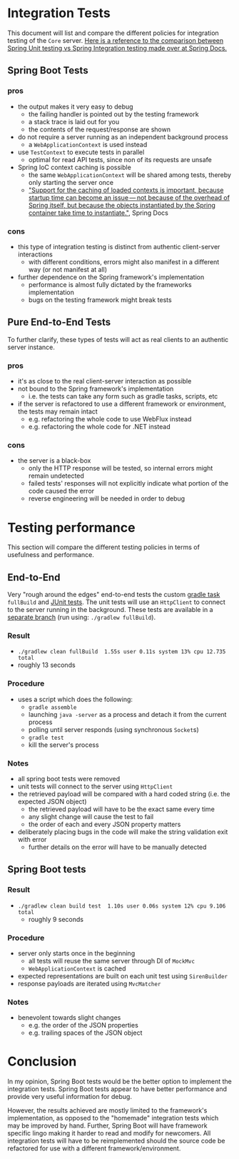 # Integration Tests
This document will list and compare the different policies for integration testing of the `Core` server.
[Here is a reference to the comparison between Spring Unit testing vs Spring Integration testing made over at Spring Docs.](https://docs.spring.io/spring-framework/docs/current/spring-framework-reference/testing.html#spring-mvc-test-vs-end-to-end-integration-tests)

## Spring Boot Tests

### pros
* the output makes it very easy to debug
    - the failing handler is pointed out by the testing framework
    - a stack trace is laid out for you
    - the contents of the request/response are shown
* do not require a server running as an independent background process
    - a `WebApplicationContext` is used instead
* use `TestContext` to execute tests in parallel
    - optimal for read API tests, since non of its requests are unsafe
* Spring IoC context caching is possible
    - the same `WebApplicationContext` will be shared among tests, thereby only starting the server once
    - ["Support for the caching of loaded contexts is important, because startup time can become an issue — not because of the overhead of Spring itself, but because the objects instantiated by the Spring container take time to instantiate."](https://docs.spring.io/spring/docs/5.2.6.RELEASE/spring-framework-reference/testing.html#testing-ctx-management), Spring Docs

### cons
* this type of integration testing is distinct from authentic client-server interactions
    - with different conditions, errors might also manifest in a different way (or not manifest at all)
* further dependence on the Spring framework's implementation
    - performance is almost fully dictated by the frameworks implementation
    - bugs on the testing framework might break tests

## Pure End-to-End Tests
To further clarify, these types of tests will act as real clients to an authentic server instance.

### pros
* it's as close to the real client-server interaction as possible
* not bound to the Spring framework's implementation
    - i.e. the tests can take any form such as gradle tasks, scripts, etc
* if the server is refactored to use a different framework or environment, the tests may remain intact
    - e.g. refactoring the whole code to use WebFlux instead
    - e.g. refactoring the whole code for .NET instead

### cons
* the server is a black-box
    - only the HTTP response will be tested, so internal errors might remain undetected
    - failed tests' responses will not explicitly indicate what portion of the code caused the error
    - reverse engineering will be needed in order to debug

# Testing performance
This section will compare the different testing policies in terms of usefulness and performance.

## End-to-End
Very "rough around the edges" end-to-end tests the custom [gradle task](https://github.com/i-on-project/core/commit/a83793f585bcad2a113f9c37582ae7ee1b69f7d1) `fullBuild` and [JUnit tests](https://github.com/i-on-project/core/commit/f634fe482a288f7fcda4abb0d45509bc11284aa8).
The unit tests will use an `HttpClient` to connect to the server running in the background.
These tests are available in a [separate branch](https://github.com/i-on-project/core/commits/test/gh-72-integration-testing-options) (run using: `./gradlew fullBuild`).

### Result
* `./gradlew clean fullBuild  1.55s user 0.11s system 13% cpu 12.735 total`
* roughly 13 seconds

### Procedure
* uses a script which does the following:
    - `gradle assemble`
    - launching `java -server` as a process and detach it from the current process
    - polling until server responds (using synchronous `Socket`s)
    - `gradle test`
    - kill the server's process

### Notes
* all spring boot tests were removed
* unit tests will connect to the server using `HttpClient`
* the retrieved payload will be compared with a hard coded string (i.e. the expected JSON object)
    - the retrieved payload will have to be the exact same every time
    - any slight change will cause the test to fail
    - the order of each and every JSON property matters
* deliberately placing bugs in the code will make the string validation exit with error
    - further details on the error will have to be manually detected

## Spring Boot tests
### Result
* `./gradlew clean build test  1.10s user 0.06s system 12% cpu 9.106 total`
    - roughly 9 seconds

### Procedure
* server only starts once in the beginning
    - all tests will reuse the same server through DI of `MockMvc`
    - `WebApplicationContext` is cached
* expected representations are built on each unit test using `SirenBuilder`
* response payloads are iterated using `MvcMatcher`

### Notes
* benevolent towards slight changes
    - e.g. the order of the JSON properties
    - e.g. trailing spaces of the JSON object

# Conclusion
In my opinion, Spring Boot tests would be the better option to implement the integration tests.
Spring Boot tests appear to have better performance and provide very useful information for debug.

However, the results achieved are mostly limited to the framework's implementation, as opposed to the "homemade" integration tests which may be improved by hand.
Further, Spring Boot will have framework specific lingo making it harder to read and modify for newcomers.
All integration tests will have to be reimplemented should the source code be refactored for use with a different framework/environment.


